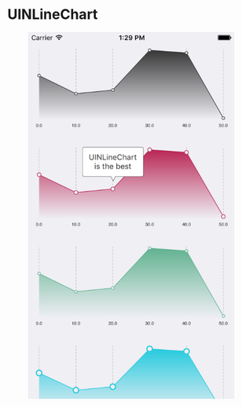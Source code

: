 # UINLineChart

<p align="center" >
<img src="https://github.com/HaraldBregu/UINLineChart/blob/master/Simulator%20Screen%20Shot%2030%20apr%202016,%2013.29.17.png?raw=true" alt="UINLineChart" title="UINLineChart" width="420">
</p>

